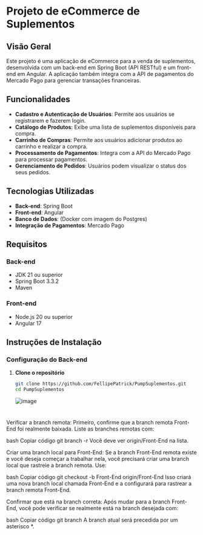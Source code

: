 # Projeto de eCommerce de Suplementos

## Visão Geral

Este projeto é uma aplicação de eCommerce para a venda de suplementos, desenvolvida com um back-end em Spring Boot (API RESTful) e um front-end em Angular. A aplicação também integra com a API de pagamentos do Mercado Pago para gerenciar transações financeiras.

## Funcionalidades

- **Cadastro e Autenticação de Usuários**: Permite aos usuários se registrarem e fazerem login.
- **Catálogo de Produtos**: Exibe uma lista de suplementos disponíveis para compra.
- **Carrinho de Compras**: Permite aos usuários adicionar produtos ao carrinho e realizar a compra.
- **Processamento de Pagamentos**: Integra com a API do Mercado Pago para processar pagamentos.
- **Gerenciamento de Pedidos**: Usuários podem visualizar o status dos seus pedidos.

## Tecnologias Utilizadas

- **Back-end**: Spring Boot
- **Front-end**: Angular
- **Banco de Dados**: (Docker com imagem do Postgres)
- **Integração de Pagamentos**: Mercado Pago

## Requisitos

### Back-end

- JDK 21 ou superior
- Spring Boot 3.3.2 
- Maven

### Front-end

- Node.js 20 ou superior
- Angular 17

## Instruções de Instalação

### Configuração do Back-end

1. **Clone o repositório**

    ```bash
    git clone https://github.com/FellipePatrick/PumpSuplementos.git
    cd PumpSuplementos
    ```

    ![image](https://github.com/user-attachments/assets/f881f158-5c15-4e1c-ab84-0056b9e8bcbc)
# 
Verificar a branch remota: Primeiro, confirme que a branch remota Front-End foi realmente baixada. Liste as branches remotas com:

bash
Copiar código
git branch -r
Você deve ver origin/Front-End na lista.

Criar uma branch local para Front-End: Se a branch Front-End remota existe e você deseja começar a trabalhar nela, você precisará criar uma branch local que rastreie a branch remota. Use:

bash
Copiar código
git checkout -b Front-End origin/Front-End
Isso criará uma nova branch local chamada Front-End e a configurará para rastrear a branch remota Front-End.

Confirmar que está na branch correta: Após mudar para a branch Front-End, você pode verificar se realmente está na branch desejada com:

bash
Copiar código
git branch
A branch atual será precedida por um asterisco *.
